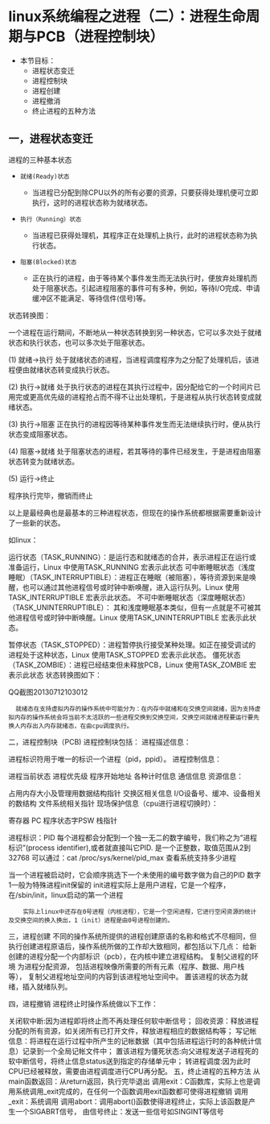 # linux系统编程之进程（二）：进程生命周期与PCB（进程控制块）


- 本节目标：
    - 进程状态变迁
    - 进程控制块
    - 进程创建
    - 进程撤消
    - 终止进程的五种方法

## 一，进程状态变迁
进程的三种基本状态

- `就绪(Ready)状态`
    - 当进程已分配到除CPU以外的所有必要的资源，只要获得处理机便可立即执行，这时的进程状态称为就绪状态。

- `执行（Running）状态` 
    - 当进程已获得处理机，其程序正在处理机上执行，此时的进程状态称为执行状态。

- `阻塞(Blocked)状态`
    - 正在执行的进程，由于等待某个事件发生而无法执行时，便放弃处理机而处于阻塞状态。引起进程阻塞的事件可有多种，例如，等待I/O完成、申请缓冲区不能满足、等待信件(信号)等。

状态转换图：



一个进程在运行期间，不断地从一种状态转换到另一种状态，它可以多次处于就绪状态和执行状态，也可以多次处于阻塞状态。

(1) 就绪→执行 
处于就绪状态的进程，当进程调度程序为之分配了处理机后，该进程便由就绪状态转变成执行状态。

(2) 执行→就绪 
处于执行状态的进程在其执行过程中，因分配给它的一个时间片已用完或更高优先级的进程抢占而不得不让出处理机，于是进程从执行状态转变成就绪状态。

(3) 执行→阻塞 
正在执行的进程因等待某种事件发生而无法继续执行时，便从执行状态变成阻塞状态。

(4) 阻塞→就绪 
处于阻塞状态的进程，若其等待的事件已经发生，于是进程由阻塞状态转变为就绪状态。

(5) 运行→终止

程序执行完毕，撤销而终止

 

以上是最经典也是最基本的三种进程状态，但现在的操作系统都根据需要重新设计了一些新的状态。

如linux：

运行状态（TASK_RUNNING）：是运行态和就绪态的合并，表示进程正在运行或准备运行，Linux 中使用TASK_RUNNING 宏表示此状态
可中断睡眠状态（浅度睡眠）（TASK_INTERRUPTIBLE）：进程正在睡眠（被阻塞），等待资源到来是唤醒，也可以通过其他进程信号或时钟中断唤醒，进入运行队列。Linux 使用TASK_INTERRUPTIBLE 宏表示此状态。
不可中断睡眠状态（深度睡眠状态）（TASK_UNINTERRUPTIBLE）：
其和浅度睡眠基本类似，但有一点就是不可被其他进程信号或时钟中断唤醒。Linux 使用TASK_UNINTERRUPTIBLE 宏表示此状态。

暂停状态（TASK_STOPPED）：进程暂停执行接受某种处理。如正在接受调试的进程处于这种状态，Linux 使用TASK_STOPPED 宏表示此状态。
僵死状态（TASK_ZOMBIE）：进程已经结束但未释放PCB，Linux 使用TASK_ZOMBIE 宏表示此状态
状态转换图如下：

QQ截图20130712103012


      就绪态在支持虚拟内存的操作系统中可能分为：在内存中就绪和在交换空间就绪，因为支持虚拟内存的操作系统会将当前不太活跃的一些进程交换到交换空间，交换空间就绪进程要运行要先换人内存出入内存就绪态，在由cpu调度执行。

二，进程控制块（PCB)
进程控制块包括：
进程描述信息：

进程标识符用于唯一的标识一个进程（pid，ppid）。
进程控制信息：

进程当前状态
进程优先级
程序开始地址
各种计时信息
通信信息
资源信息：

占用内存大小及管理用数据结构指针
交换区相关信息
I/O设备号、缓冲、设备相关的数结构
文件系统相关指针
现场保护信息（cpu进行进程切换时）：

寄存器
PC
程序状态字PSW
栈指针
 

进程标识：PID
每个进程都会分配到一个独一无二的数字编号，我们称之为“进程标识”(process identifier),或者就直接叫它PID.
是一个正整数，取值范围从2到32768
     可以通过：cat /proc/sys/kernel/pid_max 查看系统支持多少进程

当一个进程被启动时，它会顺序挑选下一个未使用的编号数字做为自己的PID
数字1一般为特殊进程init保留的
         init进程实际上是用户进程，它是一个程序，在/sbin/init，linux启动的第一个进程

        实际上linux中还存在0号进程（内核进程），它是一个空闲进程，它进行空闲资源的统计及交换空间的换入换出，1（init）进程是由0号进程创建的。

 

三，进程创建
不同的操作系统所提供的进程创建原语的名称和格式不尽相同，但执行创建进程原语后，操作系统所做的工作却大致相同，都包括以下几点：
给新创建的进程分配一个内部标识（pcb），在内核中建立进程结构。
复制父进程的环境
为进程分配资源， 包括进程映像所需要的所有元素（程序、数据、用户栈等），
复制父进程地址空间的内容到该进程地址空间中。
置该进程的状态为就绪，插入就绪队列。
 

四，进程撤销
进程终止时操作系统做以下工作：

关闭软中断:因为进程即将终止而不再处理任何软中断信号；
回收资源：释放进程分配的所有资源，如关闭所有已打开文件，释放进程相应的数据结构等；
写记帐信息：将进程在运行过程中所产生的记帐数据（其中包括进程运行时的各种统计信息）记录到一个全局记帐文件中；
置该进程为僵死状态:向父进程发送子进程死的软中断信号，将终止信息status送到指定的存储单元中；
转进程调度:因为此时CPU已经被释放，需要由进程调度进行CPU再分配。
五，终止进程的五种方法
从main函数返回：从return返回，执行完毕退出
调用exit：C函数库，实际上也是调用系统调用_exit完成的，在任何一个函数调用exit函数都可使得进程撤销
调用_exit：系统调用
调用abort：调用abort()函数使得进程终止，实际上该函数是产生一个SIGABRT信号，
由信号终止：发送一些信号如SINGINT等信号